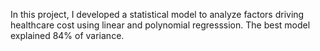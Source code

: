 In this project, I developed a statistical model to analyze factors driving healthcare cost using linear and polynomial regresssion. The best model explained 84% of variance.
